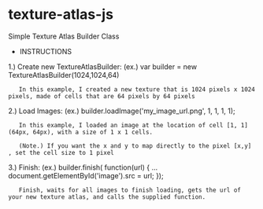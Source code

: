 texture-atlas-js
================

Simple Texture Atlas Builder Class




- INSTRUCTIONS

1.) Create new TextureAtlasBuilder:
       (ex.)    var builder = new TextureAtlasBuilder(1024,1024,64)

       In this example, I created a new texture that is 1024 pixels x 1024 pixels, made of cells that are 64 pixels by 64 pixels

   2.) Load Images:
       (ex.)   builder.loadImage('my_image_url.png', 1, 1, 1, 1);

       In this example, I loaded an image at the location of cell [1, 1] (64px, 64px), with a size of 1 x 1 cells.

       (Note.) If you want the x and y to map directly to the pixel [x,y] , set the cell size to 1 pixel

   3.) Finish:
       (ex.)   builder.finish( function(url) {
                  ...
                  document.getElementById('image').src = url;
              });

       Finish, waits for all images to finish loading, gets the url of your new texture atlas, and calls the supplied function.




